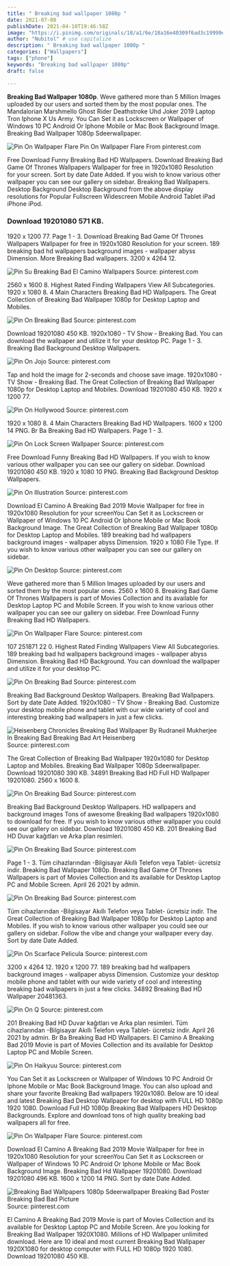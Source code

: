 ```yaml
---
title: " Breaking bad wallpaper 1080p "
date: 2021-07-08
publishDate: 2021-04-10T19:46:58Z
image: "https://i.pinimg.com/originals/18/a1/6e/18a16e40309f6ad3c19999e8a043ae04.jpg"
author: "Nubitol" # use capitalize
description: " Breaking bad wallpaper 1080p "
categories: ["Wallpapers"]
tags: ["phone"]
keywords: "Breaking bad wallpaper 1080p"
draft: false

---
```



**Breaking Bad Wallpaper 1080p**. Weve gathered more than 5 Million Images uploaded by our users and sorted them by the most popular ones. The Mandalorian Marshmello Ghost Rider Deathstroke Uhd Joker 2019 Laptop Tron Iphone X Us Army. You Can Set it as Lockscreen or Wallpaper of Windows 10 PC Android Or Iphone Mobile or Mac Book Background Image. Breaking Bad Wallpaper 1080p Sdeerwallpaper.

![Pin On Wallpaper Flare](https://i.pinimg.com/originals/0a/fc/78/0afc78a703e2d3e293ca5a0ebe053c70.jpg "Pin On Wallpaper Flare")
Pin On Wallpaper Flare From pinterest.com


Free Download Funny Breaking Bad HD Wallpapers. Download Breaking Bad Game Of Thrones Wallpapers Wallpaper for free in 1920x1080 Resolution for your screen. Sort by date Date Added. If you wish to know various other wallpaper you can see our gallery on sidebar. Breaking Bad Wallpapers. Desktop Background Desktop Background from the above display resolutions for Popular Fullscreen Widescreen Mobile Android Tablet iPad iPhone iPod.

### Download 19201080 571 KB.

1920 x 1200 77. Page 1 - 3. Download Breaking Bad Game Of Thrones Wallpapers Wallpaper for free in 1920x1080 Resolution for your screen. 189 breaking bad hd wallpapers background images - wallpaper abyss Dimension. More Breaking Bad wallpapers. 3200 x 4264 12.


![Pin Su Breaking Bad El Camino Wallpapers](https://i.pinimg.com/originals/0d/d3/eb/0dd3eb0dbd3569ef4c45dfb4ad1efe75.jpg "Pin Su Breaking Bad El Camino Wallpapers")
Source: pinterest.com

2560 x 1600 8. Highest Rated Finding Wallpapers View All Subcategories. 1920 x 1080 8. 4 Main Characters Breaking Bad HD Wallpapers. The Great Collection of Breaking Bad Wallpaper 1080p for Desktop Laptop and Mobiles.

![Pin On Breaking Bad](https://i.pinimg.com/736x/55/e2/71/55e271dbff662138ceedc58fa7878237.jpg "Pin On Breaking Bad")
Source: pinterest.com

Download 19201080 450 KB. 1920x1080 - TV Show - Breaking Bad. You can download the wallpaper and utilize it for your desktop PC. Page 1 - 3. Breaking Bad Background Desktop Wallpapers.

![Pin On Jojo](https://i.pinimg.com/originals/d3/e2/45/d3e245656062e56a0cf592c81055a70c.jpg "Pin On Jojo")
Source: pinterest.com

Tap and hold the image for 2-seconds and choose save image. 1920x1080 - TV Show - Breaking Bad. The Great Collection of Breaking Bad Wallpaper 1080p for Desktop Laptop and Mobiles. Download 19201080 450 KB. 1920 x 1200 77.

![Pin On Hollywood](https://i.pinimg.com/originals/33/ae/ea/33aeeadb46eff5d4062a2e7f060ec351.jpg "Pin On Hollywood")
Source: pinterest.com

1920 x 1080 8. 4 Main Characters Breaking Bad HD Wallpapers. 1600 x 1200 14 PNG. Br Ba Breaking Bad HD Wallpapers. Page 1 - 3.

![Pin On Lock Screen Wallpaper](https://i.pinimg.com/originals/75/b9/0f/75b90f60af3cc92258f3a8b22a6ed9a1.jpg "Pin On Lock Screen Wallpaper")
Source: pinterest.com

Free Download Funny Breaking Bad HD Wallpapers. If you wish to know various other wallpaper you can see our gallery on sidebar. Download 19201080 450 KB. 1920 x 1080 10 PNG. Breaking Bad Background Desktop Wallpapers.

![Pin On Illustration](https://i.pinimg.com/originals/f1/bf/8d/f1bf8d55296de027f3fbec68e705fa7c.png "Pin On Illustration")
Source: pinterest.com

Download El Camino A Breaking Bad 2019 Movie Wallpaper for free in 1920x1080 Resolution for your screenYou Can Set it as Lockscreen or Wallpaper of Windows 10 PC Android Or Iphone Mobile or Mac Book Background Image. The Great Collection of Breaking Bad Wallpaper 1080p for Desktop Laptop and Mobiles. 189 breaking bad hd wallpapers background images - wallpaper abyss Dimension. 1920 x 1080 File Type. If you wish to know various other wallpaper you can see our gallery on sidebar.

![Pin On Desktop](https://i.pinimg.com/originals/1b/12/d9/1b12d92694e97f2bed056535d8572265.jpg "Pin On Desktop")
Source: pinterest.com

Weve gathered more than 5 Million Images uploaded by our users and sorted them by the most popular ones. 2560 x 1600 8. Breaking Bad Game Of Thrones Wallpapers is part of Movies Collection and its available for Desktop Laptop PC and Mobile Screen. If you wish to know various other wallpaper you can see our gallery on sidebar. Free Download Funny Breaking Bad HD Wallpapers.

![Pin On Wallpaper Flare](https://i.pinimg.com/originals/0a/fc/78/0afc78a703e2d3e293ca5a0ebe053c70.jpg "Pin On Wallpaper Flare")
Source: pinterest.com

107 251871 22 0. Highest Rated Finding Wallpapers View All Subcategories. 189 breaking bad hd wallpapers background images - wallpaper abyss Dimension. Breaking Bad HD Background. You can download the wallpaper and utilize it for your desktop PC.

![Pin On Breaking Bad](https://i.pinimg.com/originals/89/03/b9/8903b9d04a816a2c069ece544b64bbb0.jpg "Pin On Breaking Bad")
Source: pinterest.com

Breaking Bad Background Desktop Wallpapers. Breaking Bad Wallpapers. Sort by date Date Added. 1920x1080 - TV Show - Breaking Bad. Customize your desktop mobile phone and tablet with our wide variety of cool and interesting breaking bad wallpapers in just a few clicks.

![Heisenberg Chronicles Breaking Bad Wallpaper By Rudraneil Mukherjee In Breaking Bad Breaking Bad Art Heisenberg](https://i.pinimg.com/originals/c0/72/ca/c072cad796d97eb495815df9c38b4c64.jpg "Heisenberg Chronicles Breaking Bad Wallpaper By Rudraneil Mukherjee In Breaking Bad Breaking Bad Art Heisenberg")
Source: pinterest.com

The Great Collection of Breaking Bad Wallpaper 1920x1080 for Desktop Laptop and Mobiles. Breaking Bad Wallpaper 1080p Sdeerwallpaper. Download 19201080 390 KB. 34891 Breaking Bad HD Full HD Wallpaper 19201080. 2560 x 1600 8.

![Pin On Breaking Bad](https://i.pinimg.com/originals/66/f0/50/66f05005f600900bc0bc5f18bab364f8.jpg "Pin On Breaking Bad")
Source: pinterest.com

Breaking Bad Background Desktop Wallpapers. HD wallpapers and background images Tons of awesome Breaking Bad wallpapers 1920x1080 to download for free. If you wish to know various other wallpaper you could see our gallery on sidebar. Download 19201080 450 KB. 201 Breaking Bad HD Duvar kağıtları ve Arka plan resimleri.

![Pin On Breaking Bad](https://i.pinimg.com/originals/7a/74/31/7a74319f2c81a361edd15f34e46f5c11.jpg "Pin On Breaking Bad")
Source: pinterest.com

Page 1 - 3. Tüm cihazlarından -Bilgisayar Akıllı Telefon veya Tablet- ücretsiz indir. Breaking Bad Wallpaper 1080p. Breaking Bad Game Of Thrones Wallpapers is part of Movies Collection and its available for Desktop Laptop PC and Mobile Screen. April 26 2021 by admin.

![Pin On Breaking Bad](https://i.pinimg.com/originals/38/20/3e/38203ee41ef24955c434892f414ac3b6.jpg "Pin On Breaking Bad")
Source: pinterest.com

Tüm cihazlarından -Bilgisayar Akıllı Telefon veya Tablet- ücretsiz indir. The Great Collection of Breaking Bad Wallpaper 1080p for Desktop Laptop and Mobiles. If you wish to know various other wallpaper you could see our gallery on sidebar. Follow the vibe and change your wallpaper every day. Sort by date Date Added.

![Pin On Scarface Pelicula](https://i.pinimg.com/originals/a9/c8/6d/a9c86dedf2427a13cc3ca1a4a9b613af.jpg "Pin On Scarface Pelicula")
Source: pinterest.com

3200 x 4264 12. 1920 x 1200 77. 189 breaking bad hd wallpapers background images - wallpaper abyss Dimension. Customize your desktop mobile phone and tablet with our wide variety of cool and interesting breaking bad wallpapers in just a few clicks. 34892 Breaking Bad HD Wallpaper 20481363.

![Pin On Q](https://i.pinimg.com/originals/6c/c7/1a/6cc71a81730ce4d8f54b595d008157b8.jpg "Pin On Q")
Source: pinterest.com

201 Breaking Bad HD Duvar kağıtları ve Arka plan resimleri. Tüm cihazlarından -Bilgisayar Akıllı Telefon veya Tablet- ücretsiz indir. April 26 2021 by admin. Br Ba Breaking Bad HD Wallpapers. El Camino A Breaking Bad 2019 Movie is part of Movies Collection and its available for Desktop Laptop PC and Mobile Screen.

![Pin On Haikyuu](https://i.pinimg.com/originals/0c/3f/d7/0c3fd71d76fd6780c9f660b4dd5bc558.jpg "Pin On Haikyuu")
Source: pinterest.com

You Can Set it as Lockscreen or Wallpaper of Windows 10 PC Android Or Iphone Mobile or Mac Book Background Image. You can also upload and share your favorite Breaking Bad wallpapers 1920x1080. Below are 10 ideal and latest Breaking Bad Desktop Wallpaper for desktop with FULL HD 1080p 1920 1080. Download Full HD 1080p Breaking Bad Wallpapers HD Desktop Backgrounds. Explore and download tons of high quality breaking bad wallpapers all for free.

![Pin On Wallpaper Flare](https://i.pinimg.com/originals/91/f9/fb/91f9fb03fcd56a9f04f7a7ceff3b196b.jpg "Pin On Wallpaper Flare")
Source: pinterest.com

Download El Camino A Breaking Bad 2019 Movie Wallpaper for free in 1920x1080 Resolution for your screenYou Can Set it as Lockscreen or Wallpaper of Windows 10 PC Android Or Iphone Mobile or Mac Book Background Image. Breaking Bad Hd Wallpaper 19201080. Download 19201080 496 KB. 1600 x 1200 14 PNG. Sort by date Date Added.

![Breaking Bad Wallpapers 1080p Sdeerwallpaper Breaking Bad Poster Breaking Bad Bad Picture](https://i.pinimg.com/originals/18/a1/6e/18a16e40309f6ad3c19999e8a043ae04.jpg "Breaking Bad Wallpapers 1080p Sdeerwallpaper Breaking Bad Poster Breaking Bad Bad Picture")
Source: pinterest.com

El Camino A Breaking Bad 2019 Movie is part of Movies Collection and its available for Desktop Laptop PC and Mobile Screen. Are you looking for Breaking Bad Wallpaper 1920X1080. Millions of HD Wallpaper unlimited download. Here are 10 ideal and most current Breaking Bad Wallpaper 1920X1080 for desktop computer with FULL HD 1080p 1920 1080. Download 19201080 450 KB.

